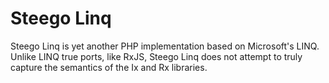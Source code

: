 # Steego Linq

Steego Linq is yet another PHP implementation based on Microsoft's LINQ.  Unlike LINQ true ports, like RxJS, Steego Linq
does not attempt to truly capture the semantics of the Ix and Rx libraries.

